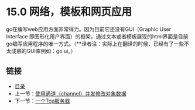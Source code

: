 # 15.0 网络，模板和网页应用

go在编写web应用方面非常得力。因为目前它还没有GUI（Graphic User Interface 即图形化用户界面）的框架，通过文本或者模板展现的html界面是目前go编写应用程序的唯一方式。（**译者注：实际上在翻译的时候，已经有了一些不太成熟的GUI库例如：go ui。）

## 链接

- [目录](directory.md)
- 上一节：[使用通道（channel）并发修改对象数据](14.17.md)
- 下一节：[一个Tcp服务器](15.1.md)
